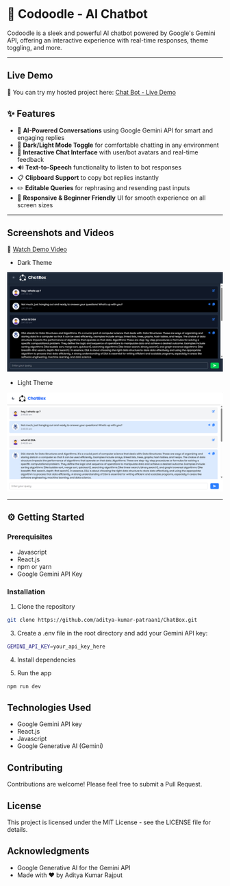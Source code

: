 # 🤖 Codoodle - AI Chatbot

Codoodle is a sleek and powerful AI chatbot powered by Google's Gemini API, offering an interactive experience with real-time responses, theme toggling, and more.

---

## Live Demo

🚀 You can try my hosted project here: [Chat Bot - Live Demo](https://chatbot-cu0d.onrender.com/)

## ✨ Features

- 🧠 **AI-Powered Conversations** using Google Gemini API for smart and engaging replies  
- 🎨 **Dark/Light Mode Toggle** for comfortable chatting in any environment  
- 💬 **Interactive Chat Interface** with user/bot avatars and real-time feedback  
- 🔊 **Text-to-Speech** functionality to listen to bot responses  
- 📋 **Clipboard Support** to copy bot replies instantly  
- ✏️ **Editable Queries** for rephrasing and resending past inputs  
- 🧪 **Responsive & Beginner Friendly** UI for smooth experience on all screen sizes  

---

## Screenshots and Videos

🎥 [Watch Demo Video](https://raw.githubusercontent.com/aditya-kumar-patraan1/ChatBox/main/src/assets/CHATBOT.mp4)
- Dark Theme
<img src="https://github.com/aditya-kumar-patraan1/ChatBox/blob/main/src/assets/DARKTHEMECHATBOT.png" width="600" alt="Dark Theme Screenshot" />

- Light Theme
<img src="https://github.com/aditya-kumar-patraan1/ChatBox/blob/main/src/assets/LIGHTTHEMECHATBOT.png" width="600" alt="Dark Theme Screenshot" />



---

## ⚙️ Getting Started

### Prerequisites

- Javascript
- React.js
- npm or yarn
- Google Gemini API Key

### Installation

1. Clone the repository
```bash
git clone https://github.com/aditya-kumar-patraan1/ChatBox.git
```

3. Create a .env file in the root directory and add your Gemini API key:
```bash
GEMINI_API_KEY=your_api_key_here
```
4. Install dependencies

5. Run the app
```bash
npm run dev
```

## Technologies Used
- Google Gemini API key
- React.js
- Javascript
- Google Generative AI (Gemini)

## Contributing
Contributions are welcome! Please feel free to submit a Pull Request.

## License
This project is licensed under the MIT License - see the LICENSE file for details.

## Acknowledgments
- Google Generative AI for the Gemini API
- Made with ❤️ by Aditya Kumar Rajput

